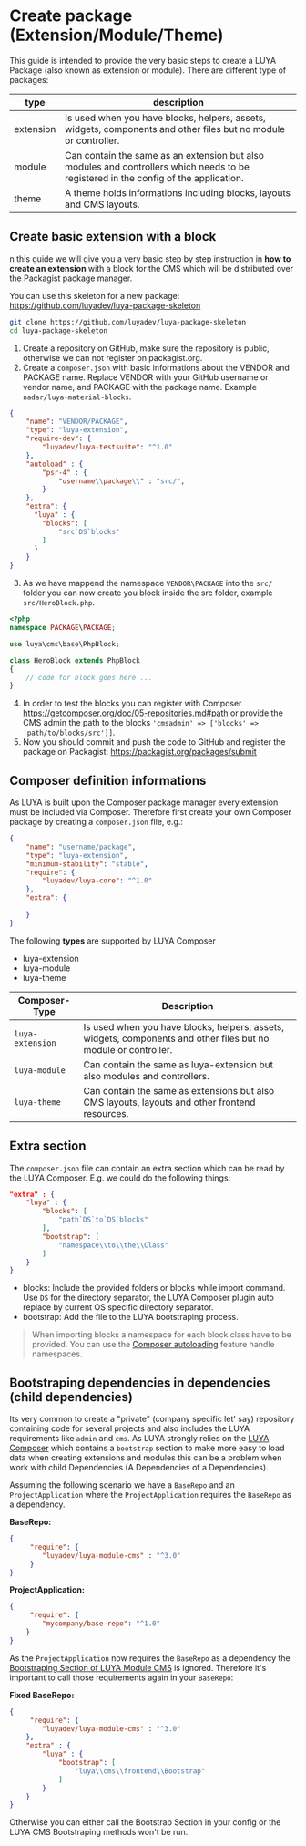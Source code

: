 # Create package (Extension/Module/Theme)

This guide is intended to provide the very basic steps to create a LUYA Package (also known as extension or module). 
There are different type of packages:

|type|description
|----|----------
|extension|Is used when you have blocks, helpers, assets, widgets, components and other files but no module or controller.
|module|Can contain the same as an extension but also modules and controllers which needs to be registered in the config of the application.
|theme|A theme holds informations including blocks, layouts and CMS layouts.

## Create basic extension with a block

n this guide we will give you a very basic step by step instruction in **how to create an extension** with a block for the CMS which will be distributed over the Packagist package manager.

You can use this skeleton for a new package: https://github.com/luyadev/luya-package-skeleton

```sh
git clone https://github.com/luyadev/luya-package-skeleton
cd luya-package-skeleton
```

1) Create a repository on GitHub, make sure the repository is public, otherwise we can not register on packagist.org.
2) Create a `composer.json` with basic informations about the VENDOR and PACKAGE name. Replace VENDOR with your GitHub username or vendor name, and PACKAGE with the package name. Example `nadar/luya-material-blocks`.

```json
{
    "name": "VENDOR/PACKAGE",
    "type": "luya-extension",
    "require-dev": {
        "luyadev/luya-testsuite": "^1.0"
    },
    "autoload" : {
        "psr-4" : {
            "username\\package\\" : "src/",
        }
    },
    "extra": {
      "luya" : {
        "blocks": [
            "src`DS`blocks"
        ]
      }
    }
}
```


3) As we have mappend the namespace `VENDOR\PACKAGE` into the `src/` folder you can now create you block inside the src folder, example `src/HeroBlock.php`.

```php
<?php
namespace PACKAGE\PACKAGE;

use luya\cms\base\PhpBlock;

class HeroBlock extends PhpBlock
{
    // code for block goes here ...
}
```

4) In order to test the blocks you can register with Composer https://getcomposer.org/doc/05-repositories.md#path or provide the CMS admin the path to the blocks `'cmsadmin' => ['blocks' => 'path/to/blocks/src']]`.
5) Now you should commit and push the code to GitHub and register the package on Packagist: https://packagist.org/packages/submit

## Composer definition informations

As LUYA is built upon the Composer package manager every extension must be included via Composer. Therefore first create your own Composer package by creating a `composer.json` file, e.g.:

```json
{
    "name": "username/package",
    "type": "luya-extension",
    "minimum-stability": "stable",
    "require": {
        "luyadev/luya-core": "^1.0"
    },
    "extra": {
    
    }
}
```

The following **types** are supported by LUYA Composer

+ luya-extension
+ luya-module
+ luya-theme

|Composer-Type|Description
|----|----------
|`luya-extension`|Is used when you have blocks, helpers, assets, widgets, components and other files but no module or controller.
|`luya-module`|Can contain the same as luya-extension but also modules and controllers.
|`luya-theme`|Can contain the same as extensions but also CMS layouts, layouts and other frontend resources.

## Extra section

The `composer.json` file can contain an extra section which can be read by the LUYA Composer. E.g. we could do the following things:

```json
"extra" : {
    "luya" : {
        "blocks": [
            "path`DS`to`DS`blocks"
        ],
        "bootstrap": [
            "namespace\\to\\the\\Class"
        ]
    }
}
```

+ blocks: Include the provided folders or blocks while import command. Use ``DS`` for the directory separator, the LUYA Composer plugin auto replace by current OS specific directory separator.
+ bootstrap: Add the file to the LUYA bootstraping process.

> When importing blocks a namespace for each block class have to be provided. You can use the [Composer autoloading](https://getcomposer.org/doc/01-basic-usage.md#autoloading) feature handle namespaces.

## Bootstraping dependencies in dependencies (child dependencies)

Its very common to create a "private" (company specific let' say) repository containing code for several projects and also includes the LUYA requirements like `admin` and `cms`. As LUYA strongly relies on the [LUYA Composer](https://github.com/luyadev/luya-composer) which contains a `bootstrap` section to make more easy to load data when creating extensions and modules this can be a problem when work with child Dependencies (A Dependencies of a Dependencies).

Assuming the following scenario we have a `BaseRepo` and an `ProjectApplication` where the `ProjectApplication` requires the `BaseRepo` as a dependency.

**BaseRepo:**

```json
{
     "require": {
        "luyadev/luya-module-cms" : "^3.0"
     }
}
```

**ProjectApplication:**

```json
{
     "require": {
        "mycompany/base-repo": "^1.0"
    }
}
```

As the `ProjectApplication` now requires the `BaseRepo` as a dependency the [Bootstraping Section of LUYA Module CMS](https://github.com/luyadev/luya-module-cms/blob/master/composer.json#L48-L50) is ignored. Therefore it's important to call those requirements again in your `BaseRepo`:

**Fixed BaseRepo:**

```json
{
     "require": {
        "luyadev/luya-module-cms" : "^3.0"
    },
    "extra" : {
        "luya" : {
            "bootstrap": [
                "luya\\cms\\frontend\\Bootstrap"
            ]
        }
    }
}
```

Otherwise you can either call the Bootstrap Section in your config or the LUYA CMS Bootstraping methods won't be run.
